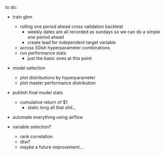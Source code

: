 to do:

- train gbm
    - rolling one period ahead cross validation backtest
        - weekly dates are all recorded as sundays so we can do a simple one period ahead
        - create lead for independent target variable
    - across 50ish hyperparameter combinations
    - run performance stats
        - just the basic ones at this point
        
- model selection
    - plot distributions by hyperparameter
    - plot master performance distribution

- publish final model stats
    - cumulative return of $1
        - static long all that shit...

- automate everything using airflow


- variable selection?
    - rank correlation
    - dtw?
    - maybe a future improvement...
 


